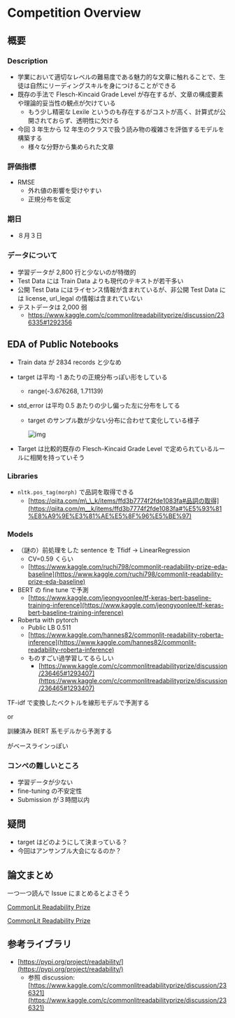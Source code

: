 # Competition Overview

## 概要

### Description

- 学業において適切なレベルの難易度である魅力的な文章に触れることで、生徒は自然にリーディングスキルを身につけることができる
- 既存の手法で Flesch-Kincaid Grade Level が存在するが、文章の構成要素や理論的妥当性の観点が欠けている
  - もう少し精密な Lexile というのも存在するがコストが高く、計算式が公開されておらず、透明性に欠ける
- 今回 3 年生から 12 年生のクラスで扱う読み物の複雑さを評価するモデルを構築する
  - 様々な分野から集められた文章

### 評価指標

- RMSE
  - 外れ値の影響を受けやすい
  - 正規分布を仮定

### 期日

- ８月３日

### データについて

- 学習データが 2,800 行と少ないのが特徴的
- Test Data には Train Data よりも現代のテキストが若干多い
- 公開 Test Data にはライセンス情報が含まれているが、非公開 Test Data には license, url_legal の情報は含まれていない
- テストデータは 2,000 弱
  - https://www.kaggle.com/c/commonlitreadabilityprize/discussion/236335#1292356

## EDA of Public Notebooks

- Train data が 2834 records と少なめ
- target は平均 -1 あたりの正規分布っぽい形をしている
  - range(-3.676268, 1.71139)
- std_error は平均 0.5 あたりの少し偏った左に分布をしてる

  - target のサンプル数が少ない分布に合わせて変化している様子

    ![img](https://user-images.githubusercontent.com/17187586/117521366-62375900-afe8-11eb-8838-d6ad5c5ea84d.png)

- Target は比較的既存の Flesch-Kincaid Grade Level で定められているルールに相関を持っていそう

### Libraries

- `nltk.pos_tag(morph)` で品詞を取得できる
  - [https://qiita.com/m\_\_k/items/ffd3b7774f2fde1083fa#品詞の取得](https://qiita.com/m__k/items/ffd3b7774f2fde1083fa#%E5%93%81%E8%A9%9E%E3%81%AE%E5%8F%96%E5%BE%97)

### Models

- （謎の）前処理をした sentence を Tfidf → LinearRegression
  - CV=0.59 くらい
  - [https://www.kaggle.com/ruchi798/commonlit-readability-prize-eda-baseline](https://www.kaggle.com/ruchi798/commonlit-readability-prize-eda-baseline)
- BERT の fine tune で予測
  - [https://www.kaggle.com/jeongyoonlee/tf-keras-bert-baseline-training-inference](https://www.kaggle.com/jeongyoonlee/tf-keras-bert-baseline-training-inference)
- Roberta with pytorch
  - Public LB 0.511
  - [https://www.kaggle.com/hannes82/commonlit-readability-roberta-inference](https://www.kaggle.com/hannes82/commonlit-readability-roberta-inference)
  - ものすごい過学習してるらしい
    - [https://www.kaggle.com/c/commonlitreadabilityprize/discussion/236465#1293407](https://www.kaggle.com/c/commonlitreadabilityprize/discussion/236465#1293407)

TF-idf で変換したベクトルを線形モデルで予測する

or

訓練済み BERT 系モデルから予測する

がベースラインっぽい

### コンペの難しいところ

- 学習データが少ない
- fine-tuning の不安定性
- Submission が３時間以内

## 疑問

- target はどのようにして決まっている？
- 今回はアンサンブル大会になるのか？

## 論文まとめ

一つ一つ読んで Issue にまとめるとよさそう

[CommonLit Readability Prize](https://www.kaggle.com/c/commonlitreadabilityprize/discussion/236307)

[CommonLit Readability Prize](https://www.kaggle.com/c/commonlitreadabilityprize/discussion/236307#1292355)

## 参考ライブラリ

- [https://pypi.org/project/readability/](https://pypi.org/project/readability/)
  - 参照 discussion: [https://www.kaggle.com/c/commonlitreadabilityprize/discussion/236321](https://www.kaggle.com/c/commonlitreadabilityprize/discussion/236321)
